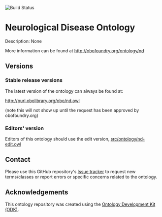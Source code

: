 
![Build Status](https://github.com/patrick-lloyd-ray/neurological-disease-ontology/workflows/CI/badge.svg)
# Neurological Disease Ontology

Description: None

More information can be found at http://obofoundry.org/ontology/nd

## Versions

### Stable release versions

The latest version of the ontology can always be found at:

http://purl.obolibrary.org/obo/nd.owl

(note this will not show up until the request has been approved by obofoundry.org)

### Editors' version

Editors of this ontology should use the edit version, [src/ontology/nd-edit.owl](src/ontology/nd-edit.owl)

## Contact

Please use this GitHub repository's [Issue tracker](https://github.com/patrick-lloyd-ray/neurological-disease-ontology/issues) to request new terms/classes or report errors or specific concerns related to the ontology.

## Acknowledgements

This ontology repository was created using the [Ontology Development Kit (ODK)](https://github.com/INCATools/ontology-development-kit).